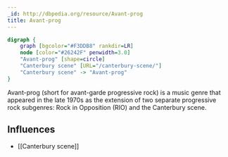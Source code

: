 ```yaml
---
_id: http://dbpedia.org/resource/Avant-prog
title: Avant-prog
---
```


```dot
digraph {
	graph [bgcolor="#F3DDB8" rankdir=LR]
	node [color="#26242F" penwidth=3.0]
	"Avant-prog" [shape=circle]
	"Canterbury scene" [URL="/canterbury-scene/"]
	"Canterbury scene" -> "Avant-prog"
}
```

Avant-prog (short for avant-garde progressive rock) is a music genre that appeared in the late 1970s as the extension of two separate progressive rock subgenres: Rock in Opposition (RIO) and the Canterbury scene.

## Influences
- [[Canterbury scene]]
